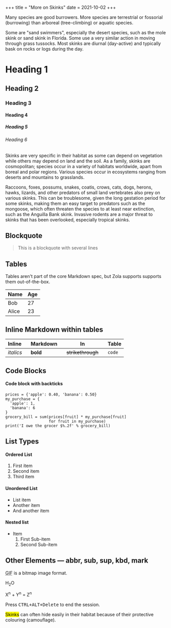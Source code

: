 +++
title = "More on Skinks"
date = 2021-10-02
+++

Many species are good burrowers. More species are terrestrial or fossorial (burrowing) than arboreal (tree-climbing) or aquatic species.

<!-- more -->

Some are "sand swimmers", especially the desert species, such as the mole skink or sand skink in Florida. Some use a very similar action in moving through grass tussocks. Most skinks are diurnal (day-active) and typically bask on rocks or logs during the day.

# Heading 1

## Heading 2

### Heading 3

#### Heading 4

##### Heading 5

###### Heading 6

Skinks are very specific in their habitat as some can depend on vegetation while others may depend on land and the soil. As a family, skinks are cosmopolitan; species occur in a variety of habitats worldwide, apart from boreal and polar regions. Various species occur in ecosystems ranging from deserts and mountains to grasslands.

Raccoons, foxes, possums, snakes, coatis, crows, cats, dogs, herons, hawks, lizards, and other predators of small land vertebrates also prey on various skinks. This can be troublesome, given the long gestation period for some skinks, making them an easy target to predators such as the mongoose, which often threaten the species to at least near extinction, such as the Anguilla Bank skink. Invasive rodents are a major threat to skinks that has been overlooked, especially tropical skinks.


## Blockquote

> This is a blockquote
> with several lines

## Tables

Tables aren't part of the core Markdown spec, but Zola supports supports them out-of-the-box.

   Name | Age
--------|------
    Bob | 27
  Alice | 23

## Inline Markdown within tables

| Inline&nbsp;&nbsp;&nbsp;     | Markdown&nbsp;&nbsp;&nbsp;  | In&nbsp;&nbsp;&nbsp;                | Table      |
| ---------- | --------- | ----------------- | ---------- |
| *italics*  | **bold**  | ~~strikethrough~~&nbsp;&nbsp;&nbsp; | `code`     |

## Code Blocks

#### Code block with backticks

```py,linenos
prices = {'apple': 0.40, 'banana': 0.50}
my_purchase = {
  'apple': 1,
  'banana': 6
}
grocery_bill = sum(prices[fruit] * my_purchase[fruit]
                   for fruit in my_purchase)
print('I owe the grocer $%.2f' % grocery_bill)
```

## List Types

#### Ordered List

1. First item
2. Second item
3. Third item

#### Unordered List

* List item
* Another item
* And another item

#### Nested list

* Item
    1. First Sub-item
    2. Second Sub-item

## Other Elements — abbr, sub, sup, kbd, mark

<abbr title="Graphics Interchange Format">GIF</abbr> is a bitmap image format.

H<sub>2</sub>O

X<sup>n</sup> + Y<sup>n</sup> = Z<sup>n</sup>

Press <kbd><kbd>CTRL</kbd>+<kbd>ALT</kbd>+<kbd>Delete</kbd></kbd> to end the session.

<mark>Skinks</mark> can often hide easily in their habitat because of their protective colouring (camouflage).

